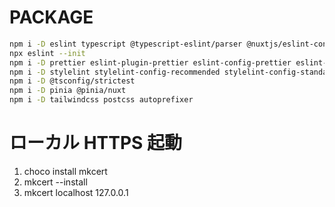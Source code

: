 # PACKAGE

```bash
npm i -D eslint typescript @typescript-eslint/parser @nuxtjs/eslint-config-typescript
npx eslint --init
npm i -D prettier eslint-plugin-prettier eslint-config-prettier eslint-plugin-import
npm i -D stylelint stylelint-config-recommended stylelint-config-standard
npm i -D @tsconfig/strictest
npm i -D pinia @pinia/nuxt
npm i -D tailwindcss postcss autoprefixer
```

# ローカル HTTPS 起動

1. choco install mkcert
2. mkcert --install
3. mkcert localhost 127.0.0.1
